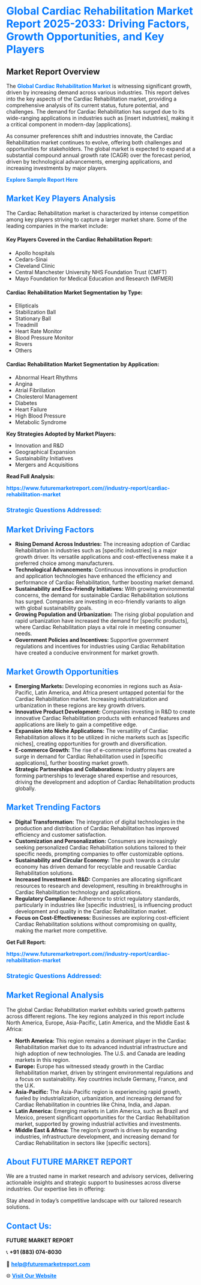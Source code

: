 <h1 style="color: #007BFF;">Global Cardiac Rehabilitation Market Report 2025-2033: Driving Factors, Growth Opportunities, and Key Players</h1>

<section id="overview">
<h2>Market Report Overview</h2>
<p>The <a href="https://www.futuremarketreport.com//industry-report/cardiac-rehabilitation-market" style="color: #007BFF; text-decoration: none;"><strong>Global Cardiac Rehabilitation Market</strong></a> is witnessing significant growth, driven by increasing demand across various industries. This report delves into the key aspects of the Cardiac Rehabilitation market, providing a comprehensive analysis of its current status, future potential, and challenges. The demand for Cardiac Rehabilitation has surged due to its wide-ranging applications in industries such as [insert industries], making it a critical component in modern-day [applications].</p>
<p>As consumer preferences shift and industries innovate, the Cardiac Rehabilitation market continues to evolve, offering both challenges and opportunities for stakeholders. The global market is expected to expand at a substantial compound annual growth rate (CAGR) over the forecast period, driven by technological advancements, emerging applications, and increasing investments by major players.</p>
</section>

<section id="overview">
<p><a href="https://www.futuremarketreport.com//request-sample/reportId=64110" style="color: #007BFF; text-decoration: none;"><strong>Explore Sample Report Here</strong></a></p>
</section>

<section id="key-players">
<h2 style="color: #007BFF;">Market Key Players Analysis</h2>
<p>The Cardiac Rehabilitation market is characterized by intense competition among key players striving to capture a larger market share. Some of the leading companies in the market include:</p>
<h4>Key Players Covered in the Cardiac Rehabilitation Report:</h4>
<ul><li>Apollo hospitals</li><li>Cedars-Sinai</li><li>Cleveland Clinic</li><li>Central Manchester University NHS Foundation Trust (CMFT)</li><li>Mayo Foundation for Medical Education and Research (MFMER)</li></ul>
<h4>Cardiac Rehabilitation Market Segmentation by Type:</h4>
<ul><li>Ellipticals</li><li>Stabilization Ball</li><li>Stationary Ball</li><li>Treadmill</li><li>Heart Rate Monitor</li><li>Blood Pressure Monitor</li><li>Rovers</li><li>Others</li></ul>

<h4>Cardiac Rehabilitation Market Segmentation by Application:</h4>
<ul><li>Abnormal Heart Rhythms</li><li>Angina</li><li>Atrial Fibrillation</li><li>Cholesterol Management</li><li>Diabetes</li><li>Heart Failure</li><li>High Blood Pressure</li><li>Metabolic Syndrome</li></ul>
<p><strong>Key Strategies Adopted by Market Players:</strong></p>
<ul>
<li>Innovation and R&D</li>
<li>Geographical Expansion</li>
<li>Sustainability Initiatives</li>
<li>Mergers and Acquisitions</li>
</ul>
</section>

<section>
<p><strong>Read Full Analysis: </strong></p><a href="https://www.futuremarketreport.com//industry-report/cardiac-rehabilitation-market" style="color: #007BFF; text-decoration: none;"><strong>https://www.futuremarketreport.com//industry-report/cardiac-rehabilitation-market</strong></a>
<h3 style="color: #007BFF;">Strategic Questions Addressed:</h3>
</section>

<section id="driving-factors">
<h2 style="color: #007BFF;">Market Driving Factors</h2>
<ul>
<li><strong>Rising Demand Across Industries:</strong> The increasing adoption of Cardiac Rehabilitation in industries such as [specific industries] is a major growth driver. Its versatile applications and cost-effectiveness make it a preferred choice among manufacturers.</li>
<li><strong>Technological Advancements:</strong> Continuous innovations in production and application technologies have enhanced the efficiency and performance of Cardiac Rehabilitation, further boosting market demand.</li>
<li><strong>Sustainability and Eco-Friendly Initiatives:</strong> With growing environmental concerns, the demand for sustainable Cardiac Rehabilitation solutions has surged. Companies are investing in eco-friendly variants to align with global sustainability goals.</li>
<li><strong>Growing Population and Urbanization:</strong> The rising global population and rapid urbanization have increased the demand for [specific products], where Cardiac Rehabilitation plays a vital role in meeting consumer needs.</li>
<li><strong>Government Policies and Incentives:</strong> Supportive government regulations and incentives for industries using Cardiac Rehabilitation have created a conducive environment for market growth.</li>
</ul>
</section>

<section id="growth-opportunities">
<h2 style="color: #007BFF;">Market Growth Opportunities</h2>
<ul>
<li><strong>Emerging Markets:</strong> Developing economies in regions such as Asia-Pacific, Latin America, and Africa present untapped potential for the Cardiac Rehabilitation market. Increasing industrialization and urbanization in these regions are key growth drivers.</li>
<li><strong>Innovative Product Development:</strong> Companies investing in R&D to create innovative Cardiac Rehabilitation products with enhanced features and applications are likely to gain a competitive edge.</li>
<li><strong>Expansion into Niche Applications:</strong> The versatility of Cardiac Rehabilitation allows it to be utilized in niche markets such as [specific niches], creating opportunities for growth and diversification.</li>
<li><strong>E-commerce Growth:</strong> The rise of e-commerce platforms has created a surge in demand for Cardiac Rehabilitation used in [specific applications], further boosting market growth.</li>
<li><strong>Strategic Partnerships and Collaborations:</strong> Industry players are forming partnerships to leverage shared expertise and resources, driving the development and adoption of Cardiac Rehabilitation products globally.</li>
</ul>
</section>

<section id="trending-factors">
<h2 style="color: #007BFF;">Market Trending Factors</h2>
<ul>
<li><strong>Digital Transformation:</strong> The integration of digital technologies in the production and distribution of Cardiac Rehabilitation has improved efficiency and customer satisfaction.</li>
<li><strong>Customization and Personalization:</strong> Consumers are increasingly seeking personalized Cardiac Rehabilitation solutions tailored to their specific needs, prompting companies to offer customizable options.</li>
<li><strong>Sustainability and Circular Economy:</strong> The push towards a circular economy has driven demand for recyclable and reusable Cardiac Rehabilitation solutions.</li>
<li><strong>Increased Investment in R&D:</strong> Companies are allocating significant resources to research and development, resulting in breakthroughs in Cardiac Rehabilitation technology and applications.</li>
<li><strong>Regulatory Compliance:</strong> Adherence to strict regulatory standards, particularly in industries like [specific industries], is influencing product development and quality in the Cardiac Rehabilitation market.</li>
<li><strong>Focus on Cost-Effectiveness:</strong> Businesses are exploring cost-efficient Cardiac Rehabilitation solutions without compromising on quality, making the market more competitive.</li>
</ul>
</section>

<section>
<p><strong>Get Full Report: </strong></p><a href="https://www.futuremarketreport.com//industry-report/cardiac-rehabilitation-market" style="color: #007BFF; text-decoration: none;"><strong>https://www.futuremarketreport.com//industry-report/cardiac-rehabilitation-market</strong></a>
<h3 style="color: #007BFF;">Strategic Questions Addressed:</h3>
</section>


<section id="regional-analysis">
<h2 style="color: #007BFF;">Market Regional Analysis</h2>
<p>The global Cardiac Rehabilitation market exhibits varied growth patterns across different regions. The key regions analyzed in this report include North America, Europe, Asia-Pacific, Latin America, and the Middle East & Africa:</p>
<ul>
<li><strong>North America:</strong> This region remains a dominant player in the Cardiac Rehabilitation market due to its advanced industrial infrastructure and high adoption of new technologies. The U.S. and Canada are leading markets in this region.</li>
<li><strong>Europe:</strong> Europe has witnessed steady growth in the Cardiac Rehabilitation market, driven by stringent environmental regulations and a focus on sustainability. Key countries include Germany, France, and the U.K.</li>
<li><strong>Asia-Pacific:</strong> The Asia-Pacific region is experiencing rapid growth, fueled by industrialization, urbanization, and increasing demand for Cardiac Rehabilitation in countries like China, India, and Japan.</li>
<li><strong>Latin America:</strong> Emerging markets in Latin America, such as Brazil and Mexico, present significant opportunities for the Cardiac Rehabilitation market, supported by growing industrial activities and investments.</li>
<li><strong>Middle East & Africa:</strong> The region’s growth is driven by expanding industries, infrastructure development, and increasing demand for Cardiac Rehabilitation in sectors like [specific sectors].</li>
</ul>
</section>

<footer>
<h2 style="color: #007BFF;">About FUTURE MARKET REPORT</h2>
<p>We are a trusted name in market research and advisory services, delivering actionable insights and strategic support to businesses across diverse industries. Our expertise lies in offering:</p>

<p>Stay ahead in today’s competitive landscape with our tailored research solutions.</p>

<h2 style="color: #007BFF;">Contact Us:</h2>
<p><strong>FUTURE MARKET REPORT</strong></p>
<p>📞 <strong>+91 (883) 074-8030</strong></p>
<p>📧 <strong><a href="mailto:help@futuremarketreport.com" style="color: #007BFF;">help@futuremarketreport.com</a></strong></p>
<p>🌐 <strong><a href="https://www.futuremarketreport.com/" style="color: #007BFF;">Visit Our Website</a></strong></p>
</footer>